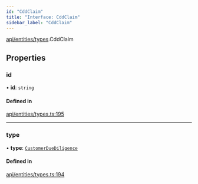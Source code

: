 ```yaml
---
id: "CddClaim"
title: "Interface: CddClaim"
sidebar_label: "CddClaim"
---
```


[api/entities/types](../../../../../modules/API/Entities/Types/Types.md).CddClaim

## Properties

### id

• **id**: `string`

#### Defined in

[api/entities/types.ts:195](https://github.com/PolymeshAssociation/polymesh-sdk/blob/f8a937f04/src/api/entities/types.ts#L195)

___

### type

• **type**: [`CustomerDueDiligence`](../../../../../enums/API/Entities/Types/ClaimType/ClaimType.md#customerduediligence)

#### Defined in

[api/entities/types.ts:194](https://github.com/PolymeshAssociation/polymesh-sdk/blob/f8a937f04/src/api/entities/types.ts#L194)
